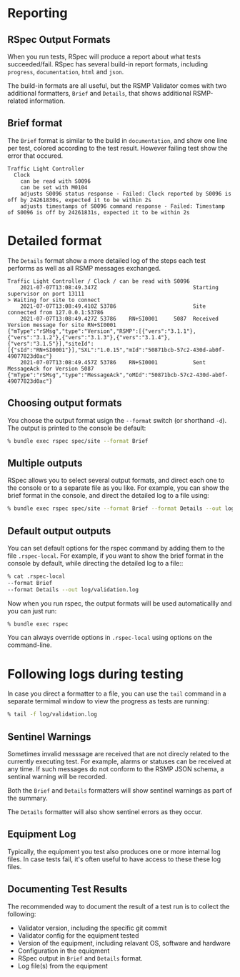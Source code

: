 # Reporting

## RSpec Output Formats
When you run tests, RSpec will produce a report about what tests succeeded/fail. RSpec has several build-in report formats, including `progress`, `documentation`, `html` and `json`.

The build-in formats are all useful, but the RSMP Validator comes with two additional formatters, `Brief` and `Details`, that shows additional RSMP-related information.

## Brief format
The `Brief` format is similar to the build in `documentation`, and show one line per test, colored according to the test result. However failing test show the error that occured.

```
Traffic Light Controller
  Clock
    can be read with S0096
    can be set with M0104
    adjusts S0096 status response - Failed: Clock reported by S0096 is off by 24261830s, expected it to be within 2s
    adjusts timestamps of S0096 command response - Failed: Timestamp of S0096 is off by 24261831s, expected it to be within 2s
```

# Detailed format
The `Details` format show a more detailed log of the steps each test performs  as well as all RSMP messages exchanged.

```
Traffic Light Controller / Clock / can be read with S0096
    2021-07-07T13:08:49.347Z                              Starting supervisor on port 13111
> Waiting for site to connect
    2021-07-07T13:08:49.410Z 53786                        Site connected from 127.0.0.1:53786
    2021-07-07T13:08:49.427Z 53786    RN+SI0001     5087  Received Version message for site RN+SI0001 {"mType":"rSMsg","type":"Version","RSMP":[{"vers":"3.1.1"},{"vers":"3.1.2"},{"vers":"3.1.3"},{"vers":"3.1.4"},{"vers":"3.1.5"}],"siteId":[{"sId":"RN+SI0001"}],"SXL":"1.0.15","mId":"50871bcb-57c2-430d-ab0f-49077823d0ac"}
    2021-07-07T13:08:49.457Z 53786    RN+SI0001           Sent MessageAck for Version 5087 {"mType":"rSMsg","type":"MessageAck","oMId":"50871bcb-57c2-430d-ab0f-49077823d0ac"}
```


## Choosing output formats
You choose the output format usign the `--format` switch (or shorthand `-d`). The output is printed to the console be default:

```sh
% bundle exec rspec spec/site --format Brief
```

##  Multiple outputs
RSpec allows you to select several output formats, and direct each one to the console or to a separate file as you like. For example, you can show the brief format in the console, and direct the detailed log to a file using:

```sh
% bundle exec rspec spec/site --format Brief --format Details --out log/validation.log
```

## Default output outputs
You can set default options for the rspec command by adding them to the file `.rspec-local`. For example, if you want to show the brief format in the console by default, while directing the detailed log to a file::

```sh
% cat .rspec-local
--format Brief
--format Details --out log/validation.log
```

Now when you run rspec, the output formats will be used automaticallly and you can just run:

```sh
% bundle exec rspec
```

You can always override options in `.rspec-local` using options on the command-line.

# Following logs during testing
In case you direct a formatter to a file, you can use the `tail` command in a separate termimal window to view the progress as tests are running:

```sh
% tail -f log/validation.log
```

## Sentinel Warnings
Sometimes invalid messsage are received that are not direcly related to the currently executing test. For example, alarms or statuses can be received at any time. If such messages do not conform to the RSMP JSON schema, a sentinal warning will be recorded.

Both the `Brief` and `Details` formatters will show sentinel warnings as part of the summary.

The `Details` formatter will also show sentinel errors as they occur.

## Equipment Log
Typically, the equipment you test also produces one or more internal log files. In case tests fail, it's often useful to have access to these these log files.

## Documenting Test Results
The recommended way to document the result of a test run is to collect the following:

- Validator version, including the specific git commit
- Validator config for the equipment tested
- Version of the equipment, including relavant OS, software and hardware
- Configuration in the equiqment
- RSpec output in `Brief` and `Details` format.
- Log file(s) from the equipment